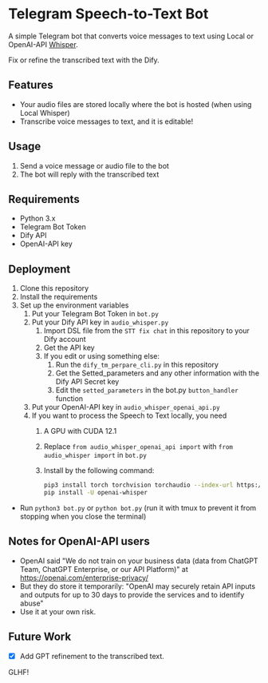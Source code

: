 # Telegram Speech-to-Text Bot

A simple Telegram bot that converts voice messages to text using Local or OpenAI-API [Whisper](https://github.com/openai/whisper).

Fix or refine the transcribed text with the Dify.

## Features

- Your audio files are stored locally where the bot is hosted (when using Local Whisper)
- Transcribe voice messages to text, and it is editable!

## Usage

1. Send a voice message or audio file to the bot
2. The bot will reply with the transcribed text

## Requirements

- Python 3.x
- Telegram Bot Token
- Dify API
- OpenAI-API key

## Deployment

1. Clone this repository
2. Install the requirements
3. Set up the environment variables
    1. Put your Telegram Bot Token in `bot.py`
    2. Put your Dify API key in `audio_whisper.py`
        1. Import DSL file from the `STT fix chat` in this repository to your Dify account
        2. Get the API key
        3. If you edit or using something else:
            1. Run the `dify_tm_perpare_cli.py` in this repository
            2. Get the Setted_parameters and any other information with the Dify API Secret key
            3. Edit the `setted_parameters` in the bot.py `button_handler` function
    3. Put your OpenAI-API key in `audio_whisper_openai_api.py`
    4. If you want to process the Speech to Text locally, you need
        1. A GPU with CUDA 12.1
        2. Replace `from audio_whisper_openai_api import` with `from audio_whisper import` in `bot.py`
        3. Install by the following command:

            ```bash
            pip3 install torch torchvision torchaudio --index-url https://download.pytorch.org/whl/cu121
            pip install -U openai-whisper
            ```

- Run `python3 bot.py` or `python bot.py` (run it with tmux to prevent it from stopping when you close the terminal)

## Notes for OpenAI-API users

- OpenAI said "We do not train on your business data (data from ChatGPT Team, ChatGPT Enterprise, or our API Platform)" at <https://openai.com/enterprise-privacy/>
- But they do store it temporarily: "OpenAI may securely retain API inputs and outputs for up to 30 days to provide the services and to identify abuse"
- Use it at your own risk.

## Future Work

- [x] Add GPT refinement to the transcribed text.

GLHF!

